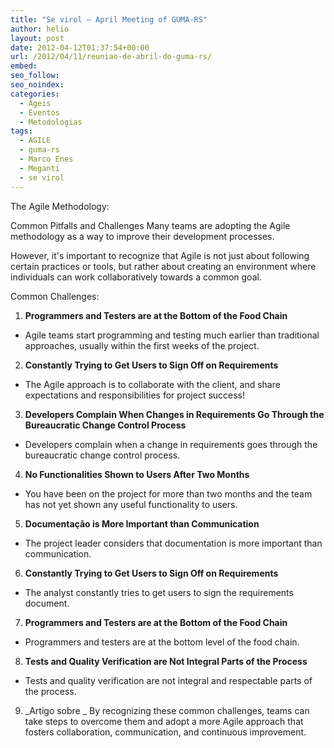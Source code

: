 ```yaml
---
title: "Se virol – April Meeting of GUMA-RS"
author: helio
layout: post
date: 2012-04-12T01:37:54+00:00
url: /2012/04/11/reuniao-de-abril-do-guma-rs/
embed: 
seo_follow: 
seo_noindex: 
categories:
  - Ageis
  - Eventos
  - Metodologias
tags:
  - AGILE
  - guma-rs
  - Marco Enes
  - Meganti
  - se virol
---
```


The Agile Methodology:

Common Pitfalls and Challenges Many teams are adopting the Agile methodology as a way to improve their development processes.

However, it's important to recognize that Agile is not just about following certain practices or tools, but rather about creating an environment where individuals can work collaboratively towards a common goal.

Common Challenges:

 1. **Programmers and Testers are at the Bottom of the Food Chain**

 - Agile teams start programming and testing much earlier than traditional approaches, usually within the first weeks of the project.

 2. **Constantly Trying to Get Users to Sign Off on Requirements**

 - The Agile approach is to collaborate with the client, and share expectations and responsibilities for project success!

 3. **Developers Complain When Changes in Requirements Go Through the Bureaucratic Change Control Process**

 - Developers complain when a change in requirements goes through the bureaucratic change control process.

 4. **No Functionalities Shown to Users After Two Months**

 - You have been on the project for more than two months and the team has not yet shown any useful functionality to users.

 5. **Documentação is More Important than Communication**

 - The project leader considers that documentation is more important than communication.

 6. **Constantly Trying to Get Users to Sign Off on Requirements**

 - The analyst constantly tries to get users to sign the requirements document.

 7. **Programmers and Testers are at the Bottom of the Food Chain**

 - Programmers and testers are at the bottom level of the food chain.

 8. **Tests and Quality Verification are Not Integral Parts of the Process**

 - Tests and quality verification are not integral and respectable parts of the process.

 9. _Artigo sobre _ By recognizing these common challenges, teams can take steps to overcome them and adopt a more Agile approach that fosters collaboration, communication, and continuous improvement.